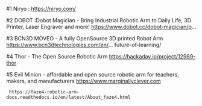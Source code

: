 
#1 Niryo : https://niryo.com/

#2 DOBOT :Dobot Magician - Bring Industrial Robotic Arm to Daily Life, 3D Printer, Laser Engraver and more!
       https://www.dobot.cc/dobot-magician/p...

#3  BCN3D MOVEO - A fully OpenSource 3D printed Robot Arm
       https://www.bcn3dtechnologies.com/en/...
       future-of-learning/

#4 Thor - The Open Source Robotic Arm
       https://hackaday.io/project/12989-thor

#5 Evil Minion – affordable and open source robotic arm for 
     teachers, makers, and manufacturers
     https://www.marginallyclever.com 
     
     
     
     https://faze4-robotic-arm-docs.readthedocs.io/en/latest/About_faze4.html
